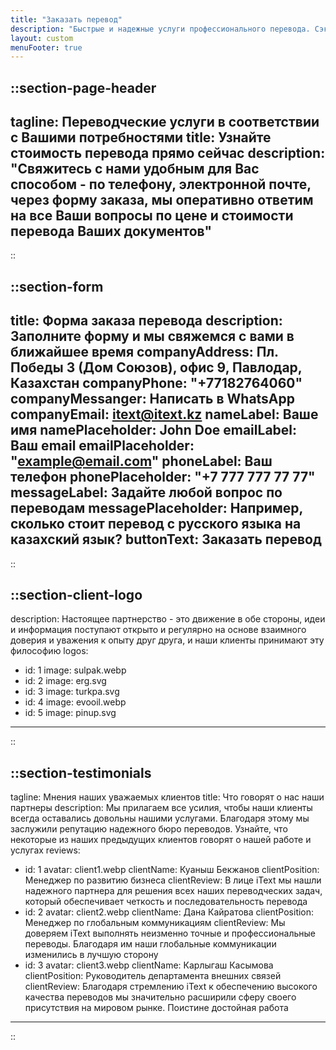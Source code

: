```yaml
---
title: "Заказать перевод"
description: "Быстрые и надежные услуги профессионального перевода. Сэкономьте время и деньги, узнайте стоимость перевода прямо сейчас"
layout: custom
menuFooter: true
---
```


::section-page-header
---
tagline: Переводческие услуги в соответствии с Вашими потребностями
title: Узнайте стоимость перевода прямо сейчас
description: "Свяжитесь с нами удобным для Вас способом - по телефону, электронной почте, через форму заказа, мы оперативно ответим на все Ваши вопросы по цене и стоимости перевода Ваших документов"
---
::

::section-form
---
title: Форма заказа перевода
description: Заполните форму и мы свяжемся с вами в ближайшее время
companyAddress: Пл. Победы 3 (Дом Союзов), офис 9, Павлодар, Казахстан
companyPhone: "+77182764060"
companyMessanger: Написать в WhatsApp
companyEmail: itext@itext.kz
nameLabel: Ваше имя
namePlaceholder: John Doe
emailLabel: Ваш email
emailPlaceholder: "example@email.com"
phoneLabel: Ваш телефон
phonePlaceholder: "+7 777 777 77 77"
messageLabel: Задайте любой вопрос по переводам
messagePlaceholder: Например, сколько стоит перевод с русского языка на казахский язык?
buttonText: Заказать перевод
---
::

::section-client-logo
---
description: Настоящее партнерство - это движение в обе стороны, идеи и информация поступают открыто и регулярно на основе взаимного доверия и уважения к опыту друг друга, и наши клиенты принимают эту философию
logos:
  - id: 1
    image: sulpak.webp
  - id: 2
    image: erg.svg
  - id: 3
    image: turkpa.svg
  - id: 4
    image: evooil.webp
  - id: 5
    image: pinup.svg
---
::

::section-testimonials
---
tagline: Мнения наших уважаемых клиентов
title: Что говорят о нас наши партнеры
description: Мы прилагаем все усилия, чтобы наши клиенты всегда оставались довольны нашими услугами. Благодаря этому мы заслужили репутацию надежного бюро переводов. Узнайте, что некоторые из наших предыдущих клиентов говорят о нашей работе и услугах
reviews:
  - id: 1
    avatar: client1.webp
    clientName: Куаныш Бекжанов
    clientPosition: Менеджер по развитию бизнеса
    clientReview: В лице iText мы нашли надежного партнера для решения всех наших переводческих задач, который обеспечивает четкость и последовательность перевода
  - id: 2
    avatar: client2.webp
    clientName: Дана Кайратова
    clientPosition: Менеджер по глобальным коммуникациям
    clientReview: Мы доверяем iText выполнять неизменно точные и профессиональные переводы. Благодаря им наши глобальные коммуникации изменились в лучшую сторону
  - id: 3
    avatar: client3.webp
    clientName: Карлыгаш Касымова
    clientPosition: Руководитель департамента внешних связей
    clientReview: Благодаря стремлению iText к обеспечению высокого качества переводов мы значительно расширили сферу своего присутствия на мировом рынке. Поистине достойная работа
---
::